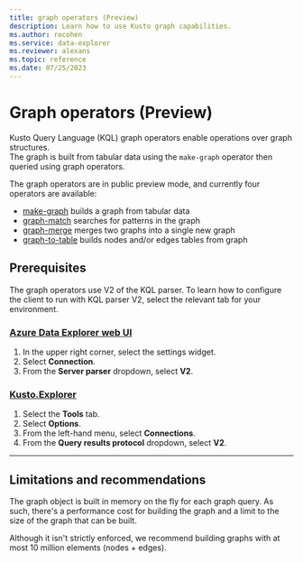 ```yaml
---
title: graph operators (Preview)
description: Learn how to use Kusto graph capabilities.
ms.author: rocohen
ms.service: data-explorer
ms.reviewer: alexans
ms.topic: reference
ms.date: 07/25/2023
---
```

# Graph operators (Preview)

Kusto Query Language (KQL) graph operators enable operations over graph structures.  
The graph is built from tabular data using the `make-graph` operator then queried using graph operators.

The graph operators are in public preview mode, and currently four operators are available:

* [make-graph](make-graph-operator.md) builds a graph from tabular data
* [graph-match](graph-match-operator.md) searches for patterns in the graph
* [graph-merge](graph-merge-operator.md) merges two graphs into a single new graph 
* [graph-to-table](graph-to-table-operator.md) builds nodes and/or edges tables from graph

## Prerequisites

The graph operators use V2 of the KQL parser. To learn how to configure the client to run with KQL parser V2, select the relevant tab for your environment.

### [Azure Data Explorer web UI](#tab/web)

1. In the upper right corner, select the settings widget.
1. Select **Connection**.
1. From the **Server parser** dropdown, select **V2**.

### [Kusto.Explorer](#tab/explorer)

1. Select the **Tools** tab.
1. Select **Options**.
1. From the left-hand menu, select **Connections**.
1. From the **Query results protocol** dropdown, select **V2**.

---

## Limitations and recommendations

The graph object is built in memory on the fly for each graph query. As such, there's a performance cost for building the graph and a limit to the size of the graph that can be built.

Although it isn't strictly enforced, we recommend building graphs with at most 10 million elements (nodes + edges).
